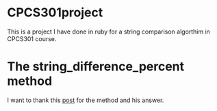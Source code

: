 # CPCS301project
This is a project I have done in ruby for a string comparison algorthim in CPCS301 course.

# The string_difference_percent method
I want to thank this [post](https://stackoverflow.com/a/9822243) for the method and his answer.
